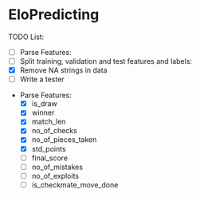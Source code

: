 # EloPredicting
TODO List:
  - [ ] Parse Features:
  - [ ] Split training, validation and test features and labels:
  - [x] Remove NA strings in data
  - [ ] Write a tester

* Parse Features:
  - [x] is_draw
  - [x] winner
  - [x] match_len
  - [x] no_of_checks
  - [x] no_of_pieces_taken
  - [x] std_points
  - [ ] final_score
  - [ ] no_of_mistakes
  - [ ] no_of_exploits
  - [ ] is_checkmate_move_done
